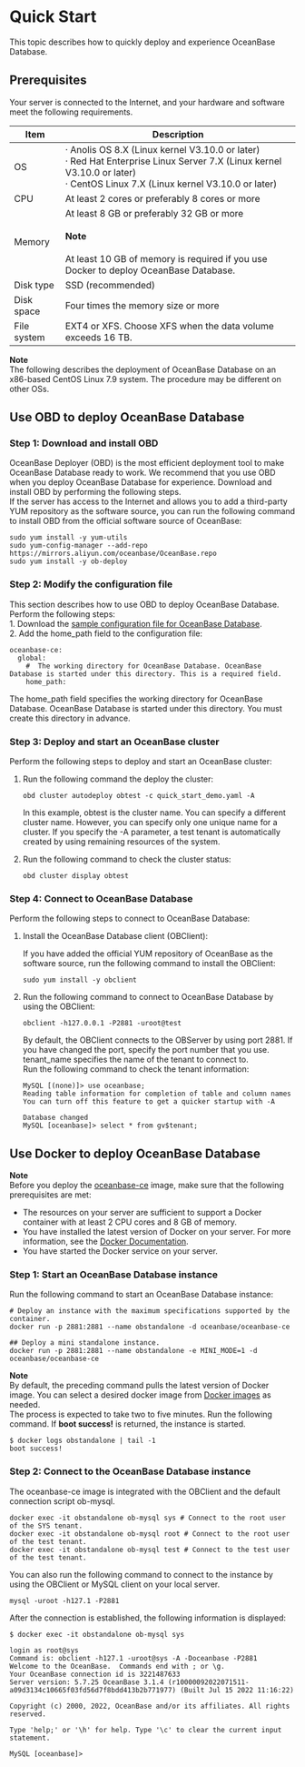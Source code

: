 # Quick Start

This topic describes how to quickly deploy and experience OceanBase Database. 
<a name="qsTXv"></a>

## Prerequisites
Your server is connected to the Internet, and your hardware and software meet the following requirements.

| **Item** | **Description** |
| --- | --- |
| OS | ·       Anolis OS 8.X (Linux kernel V3.10.0 or later)<br />·       Red Hat Enterprise Linux Server 7.X (Linux kernel V3.10.0 or later)<br />·       CentOS Linux 7.X (Linux kernel V3.10.0 or later) |
| CPU | At least 2 cores or preferably 8 cores or more |
| Memory | At least 8 GB or preferably 32 GB or more<br /><br />**Note**<br /><br />At least 10 GB of memory is required if you use Docker to deploy OceanBase Database.  |
| Disk type | SSD (recommended) |
| Disk space | Four times the memory size or more |
| File system | EXT4 or XFS. Choose XFS when the data volume exceeds 16 TB. |

**Note**<br />The following describes the deployment of OceanBase Database on an x86-based CentOS Linux 7.9 system. The procedure may be different on other OSs. 
<a name="HjnJs"></a>

## Use OBD to deploy OceanBase Database
<a name="k3Xmr"></a>

### Step 1: Download and install OBD
OceanBase Deployer (OBD) is the most efficient deployment tool to make OceanBase Database ready to work. We recommend that you use OBD when you deploy OceanBase Database for experience. Download and install OBD by performing the following steps. <br />If the server has access to the Internet and allows you to add a third-party YUM repository as the software source, you can run the following command to install OBD from the official software source of OceanBase:
```
sudo yum install -y yum-utils
sudo yum-config-manager --add-repo https://mirrors.aliyun.com/oceanbase/OceanBase.repo
sudo yum install -y ob-deploy
```

<a name="k3HNb"></a>

### Step 2: Modify the configuration file
This section describes how to use OBD to deploy OceanBase Database. Perform the following steps:<br />1.     Download the [sample configuration file for OceanBase Database](https://gitee.com/oceanbase/oceanbase/raw/master/tools/quick_start/quick_start_demo.yaml). <br />2.     Add the home_path field to the configuration file: 
```
oceanbase-ce:
  global:
    #  The working directory for OceanBase Database. OceanBase Database is started under this directory. This is a required field.
    home_path: 
```
The home_path field specifies the working directory for OceanBase Database. OceanBase Database is started under this directory. You must create this directory in advance. 
<a name="topzN"></a>

### Step 3: Deploy and start an OceanBase cluster
Perform the following steps to deploy and start an OceanBase cluster:

1. Run the following command the deploy the cluster:
    ```
    obd cluster autodeploy obtest -c quick_start_demo.yaml -A
    ```
    In this example, obtest is the cluster name. You can specify a different cluster name. However, you can specify only one unique name for a cluster. If you specify the -A parameter, a test tenant is automatically created by using remaining resources of the system. 

2. Run the following command to check the cluster status:
    ```
    obd cluster display obtest
    ```
<a name="DTnvn"></a>

### Step 4: Connect to OceanBase Database
Perform the following steps to connect to OceanBase Database:

1. Install the OceanBase Database client (OBClient):

    If you have added the official YUM repository of OceanBase as the software source, run the following command to install the OBClient:
    ```
    sudo yum install -y obclient
    ```

2. Run the following command to connect to OceanBase Database by using the OBClient:
    ```
    obclient -h127.0.0.1 -P2881 -uroot@test
    ```

    By default, the OBClient connects to the OBServer by using port 2881. If you have changed the port, specify the port number that you use. tenant_name specifies the name of the tenant to connect to. <br />Run the following command to check the tenant information:
    ```
    MySQL [(none)]> use oceanbase;
    Reading table information for completion of table and column names
    You can turn off this feature to get a quicker startup with -A

    Database changed
    MySQL [oceanbase]> select * from gv$tenant;
    ```

<a name="fwVvs"></a>

## Use Docker to deploy OceanBase Database
**Note**<br />Before you deploy the [oceanbase-ce](https://hub.docker.com/r/oceanbase/oceanbase-ce) image, make sure that the following prerequisites are met:

- The resources on your server are sufficient to support a Docker container with at least 2 CPU cores and 8 GB of memory. 
- You have installed the latest version of Docker on your server. For more information, see the [Docker Documentation](https://docs.docker.com/get-docker/). 
- You have started the Docker service on your server. 
<a name="De8vX"></a>

### Step 1: Start an OceanBase Database instance
Run the following command to start an OceanBase Database instance:
```
# Deploy an instance with the maximum specifications supported by the container.
docker run -p 2881:2881 --name obstandalone -d oceanbase/oceanbase-ce

## Deploy a mini standalone instance.
docker run -p 2881:2881 --name obstandalone -e MINI_MODE=1 -d oceanbase/oceanbase-ce
```
**Note**<br />By default, the preceding command pulls the latest version of Docker image. You can select a desired docker image from [Docker images](https://hub.docker.com/r/oceanbase/oceanbase-ce/tags) as needed. <br />The process is expected to take two to five minutes. Run the following command. If **boot success!** is returned, the instance is started. 
```
$ docker logs obstandalone | tail -1
boot success!
```
<a name="S1fFp"></a>

### Step 2: Connect to the OceanBase Database instance
The oceanbase-ce image is integrated with the OBClient and the default connection script ob-mysql. 
```
docker exec -it obstandalone ob-mysql sys # Connect to the root user of the SYS tenant.
docker exec -it obstandalone ob-mysql root # Connect to the root user of the test tenant.
docker exec -it obstandalone ob-mysql test # Connect to the test user of the test tenant.
```
You can also run the following command to connect to the instance by using the OBClient or MySQL client on your local server. 
```
mysql -uroot -h127.1 -P2881
```
After the connection is established, the following information is displayed:
```
$ docker exec -it obstandalone ob-mysql sys

login as root@sys
Command is: obclient -h127.1 -uroot@sys -A -Doceanbase -P2881
Welcome to the OceanBase.  Commands end with ; or \g.
Your OceanBase connection id is 3221487633
Server version: 5.7.25 OceanBase 3.1.4 (r10000092022071511-a09d3134c10665f03fd56d7f8bdd413b2b771977) (Built Jul 15 2022 11:16:22)

Copyright (c) 2000, 2022, OceanBase and/or its affiliates. All rights reserved.

Type 'help;' or '\h' for help. Type '\c' to clear the current input statement.

MySQL [oceanbase]>
```
